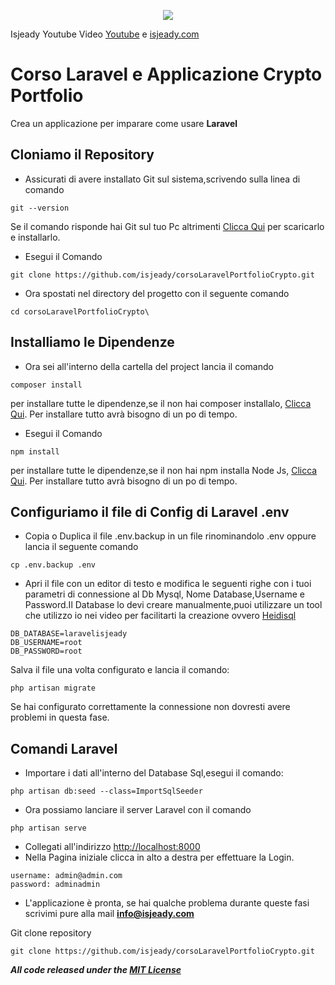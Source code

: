 <p align="center"><img src="https://laravel.com/assets/img/components/logo-laravel.svg"></p>

Isjeady Youtube Video [Youtube](https://www.youtube.com/channel/UC1fhZ1C2E-UOZjeIvm1XpWw) e [isjeady.com](https://isjeady.com) 

# Corso Laravel e Applicazione Crypto Portfolio
Crea un applicazione per imparare come usare **Laravel**

## Cloniamo il Repository

- Assicurati di avere installato Git sul sistema,scrivendo sulla linea di comando
```
git --version
```
Se il comando risponde hai Git sul tuo Pc altrimenti [Clicca Qui](https://git-scm.com/download/win) per scaricarlo e installarlo.

- Esegui il Comando
```
git clone https://github.com/isjeady/corsoLaravelPortfolioCrypto.git
```
- Ora spostati nel directory del progetto con il seguente comando
```
cd corsoLaravelPortfolioCrypto\
```

## Installiamo le Dipendenze

- Ora sei all'interno della cartella del project lancia il comando
```
composer install
```
per installare tutte le dipendenze,se il non hai composer installalo, [Clicca Qui](https://getcomposer.org/download/).
Per installare tutto avrà bisogno di un po di tempo.

- Esegui il Comando
```
npm install
```
per installare tutte le dipendenze,se il non hai npm installa Node Js, [Clicca Qui](https://nodejs.org/en/download/).
Per installare tutto avrà bisogno di un po di tempo.


## Configuriamo il file di Config di Laravel .env

- Copia o Duplica il file .env.backup in un file rinominandolo .env oppure lancia il seguente comando
```
cp .env.backup .env
```
- Apri il file con un editor di testo e modifica le seguenti righe con i tuoi parametri di connessione al Db Mysql,
Nome Database,Username e Password.Il Database lo devi creare manualmente,puoi utilizzare un tool che utilizzo io
nei video per facilitarti la creazione ovvero  [Heidisql](https://www.heidisql.com/)

```
DB_DATABASE=laravelisjeady
DB_USERNAME=root
DB_PASSWORD=root
```
Salva il file una volta configurato e lancia il comando:
```
php artisan migrate
```
Se hai configurato correttamente la connessione non dovresti avere problemi in questa fase.


## Comandi Laravel

- Importare i dati all'interno del Database Sql,esegui il comando:
```
php artisan db:seed --class=ImportSqlSeeder
```
- Ora possiamo lanciare il server Laravel con il comando

```
php artisan serve
```
- Collegati all'indirizzo [http://localhost:8000](http://localhost:8000)
- Nella Pagina iniziale clicca in alto a destra per effettuare la Login.
```
username: admin@admin.com
password: adminadmin
```
- L'applicazione è pronta, se hai qualche problema durante queste fasi scrivimi pure alla mail **info@isjeady.com**


Git clone repository
```
git clone https://github.com/isjeady/corsoLaravelPortfolioCrypto.git
```
***All code released under the [MIT License](https://opensource.org/licenses/MIT)***